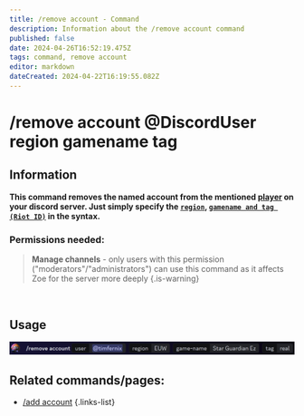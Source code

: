 ```yaml
---
title: /remove account - Command
description: Information about the /remove account command
published: false
date: 2024-04-26T16:52:19.475Z
tags: command, remove account
editor: markdown
dateCreated: 2024-04-22T16:19:55.082Z
---
```


# /remove account @DiscordUser region gamename tag
## Information
**This command removes the named account from the mentioned [player](/en/terms/player) on your discord server. Just simply specify the [`region`](/en/terms/region), [`gamename and tag (Riot ID)`](/en/terms/riotid) in the syntax.**
<br>

### Permissions needed:
>**Manage channels** - only users with this permission ("moderators"/"administrators") can use this command as it affects Zoe for the server more deeply {.is-warning}

<br>

## Usage
![](/en_/en_remove_account_riotid.png)
<br>

## Related commands/pages:
- [/add account](/en/commands/player/addaccount) 
{.links-list}
